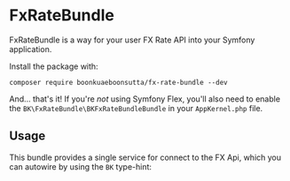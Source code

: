 # FxRateBundle

FxRateBundle is a way for your user FX Rate API into
your Symfony application.

Install the package with:

```console
composer require boonkuaeboonsutta/fx-rate-bundle --dev
```

And... that's it! If you're *not* using Symfony Flex, you'll also
need to enable the `BK\FxRateBundle\BKFxRateBundleBundle`
in your `AppKernel.php` file.

## Usage

This bundle provides a single service for connect to the FX Api, which
you can autowire by using the `BK` type-hint:



